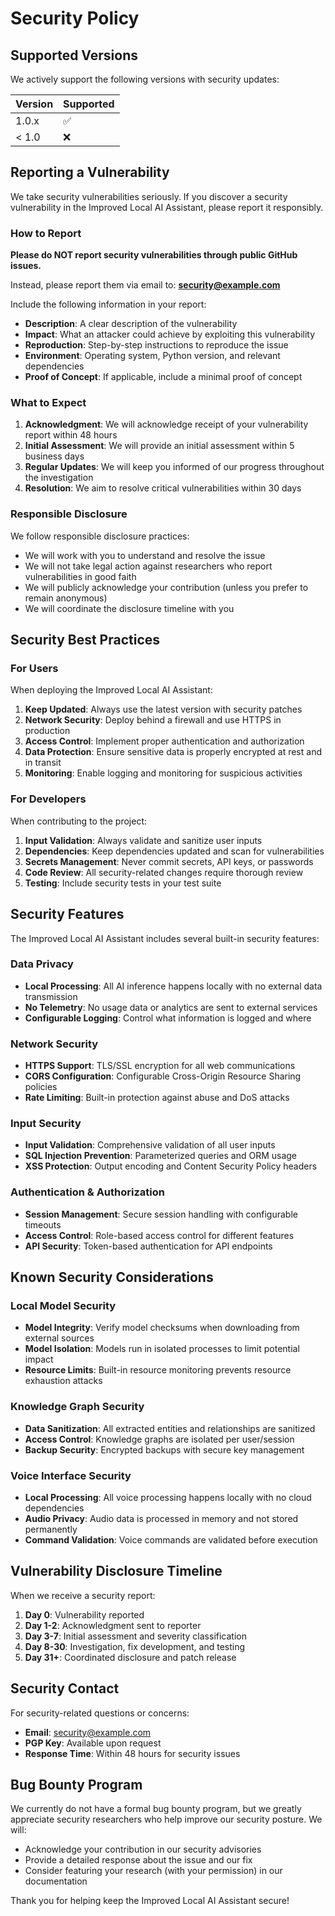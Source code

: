 # Security Policy

## Supported Versions

We actively support the following versions with security updates:

| Version | Supported          |
| ------- | ------------------ |
| 1.0.x   | :white_check_mark: |
| < 1.0   | :x:                |

## Reporting a Vulnerability

We take security vulnerabilities seriously. If you discover a security vulnerability in the Improved Local AI Assistant, please report it responsibly.

### How to Report

**Please do NOT report security vulnerabilities through public GitHub issues.**

Instead, please report them via email to: **security@example.com**

Include the following information in your report:

- **Description**: A clear description of the vulnerability
- **Impact**: What an attacker could achieve by exploiting this vulnerability
- **Reproduction**: Step-by-step instructions to reproduce the issue
- **Environment**: Operating system, Python version, and relevant dependencies
- **Proof of Concept**: If applicable, include a minimal proof of concept

### What to Expect

1. **Acknowledgment**: We will acknowledge receipt of your vulnerability report within 48 hours
2. **Initial Assessment**: We will provide an initial assessment within 5 business days
3. **Regular Updates**: We will keep you informed of our progress throughout the investigation
4. **Resolution**: We aim to resolve critical vulnerabilities within 30 days

### Responsible Disclosure

We follow responsible disclosure practices:

- We will work with you to understand and resolve the issue
- We will not take legal action against researchers who report vulnerabilities in good faith
- We will publicly acknowledge your contribution (unless you prefer to remain anonymous)
- We will coordinate the disclosure timeline with you

## Security Best Practices

### For Users

When deploying the Improved Local AI Assistant:

1. **Keep Updated**: Always use the latest version with security patches
2. **Network Security**: Deploy behind a firewall and use HTTPS in production
3. **Access Control**: Implement proper authentication and authorization
4. **Data Protection**: Ensure sensitive data is properly encrypted at rest and in transit
5. **Monitoring**: Enable logging and monitoring for suspicious activities

### For Developers

When contributing to the project:

1. **Input Validation**: Always validate and sanitize user inputs
2. **Dependencies**: Keep dependencies updated and scan for vulnerabilities
3. **Secrets Management**: Never commit secrets, API keys, or passwords
4. **Code Review**: All security-related changes require thorough review
5. **Testing**: Include security tests in your test suite

## Security Features

The Improved Local AI Assistant includes several built-in security features:

### Data Privacy
- **Local Processing**: All AI inference happens locally with no external data transmission
- **No Telemetry**: No usage data or analytics are sent to external services
- **Configurable Logging**: Control what information is logged and where

### Network Security
- **HTTPS Support**: TLS/SSL encryption for all web communications
- **CORS Configuration**: Configurable Cross-Origin Resource Sharing policies
- **Rate Limiting**: Built-in protection against abuse and DoS attacks

### Input Security
- **Input Validation**: Comprehensive validation of all user inputs
- **SQL Injection Prevention**: Parameterized queries and ORM usage
- **XSS Protection**: Output encoding and Content Security Policy headers

### Authentication & Authorization
- **Session Management**: Secure session handling with configurable timeouts
- **Access Control**: Role-based access control for different features
- **API Security**: Token-based authentication for API endpoints

## Known Security Considerations

### Local Model Security
- **Model Integrity**: Verify model checksums when downloading from external sources
- **Model Isolation**: Models run in isolated processes to limit potential impact
- **Resource Limits**: Built-in resource monitoring prevents resource exhaustion attacks

### Knowledge Graph Security
- **Data Sanitization**: All extracted entities and relationships are sanitized
- **Access Control**: Knowledge graphs are isolated per user/session
- **Backup Security**: Encrypted backups with secure key management

### Voice Interface Security
- **Local Processing**: All voice processing happens locally with no cloud dependencies
- **Audio Privacy**: Audio data is processed in memory and not stored permanently
- **Command Validation**: Voice commands are validated before execution

## Vulnerability Disclosure Timeline

When we receive a security report:

1. **Day 0**: Vulnerability reported
2. **Day 1-2**: Acknowledgment sent to reporter
3. **Day 3-7**: Initial assessment and severity classification
4. **Day 8-30**: Investigation, fix development, and testing
5. **Day 31+**: Coordinated disclosure and patch release

## Security Contact

For security-related questions or concerns:

- **Email**: security@example.com
- **PGP Key**: Available upon request
- **Response Time**: Within 48 hours for security issues

## Bug Bounty Program

We currently do not have a formal bug bounty program, but we greatly appreciate security researchers who help improve our security posture. We will:

- Acknowledge your contribution in our security advisories
- Provide a detailed response about the issue and our fix
- Consider featuring your research (with your permission) in our documentation

Thank you for helping keep the Improved Local AI Assistant secure!
